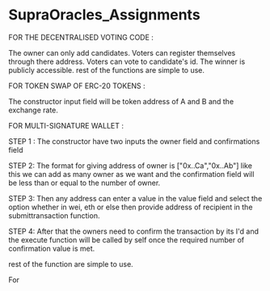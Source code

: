 # SupraOracles_Assignments

FOR THE DECENTRALISED VOTING CODE :


  The owner can only add candidates.
  Voters can register themselves through there address. 
  Voters can vote to candidate's id.
  The winner is publicly accessible.
  rest of the functions are simple to use.


FOR TOKEN SWAP OF ERC-20 TOKENS :

  The constructor input field will be token address of A and B and the exchange rate.


FOR MULTI-SIGNATURE WALLET :


  STEP 1 : The constructor have two inputs the owner field and confirmations field 


  STEP 2: The format for giving address of owner is ["0x..Ca","0x..Ab"] like this we can add as many owner as we want and the confirmation field will be less than or equal 
  to the number of owner.


  STEP 3: Then any address can enter a value in the value field and select the option whether in wei, eth or else then provide address of recipient in the submittransaction function.


  STEP 4: After that the owners need to confirm the transaction by its I'd and the execute function will be called by self once the required number of confirmation value is met.


  rest of the function are simple to use.



For 
